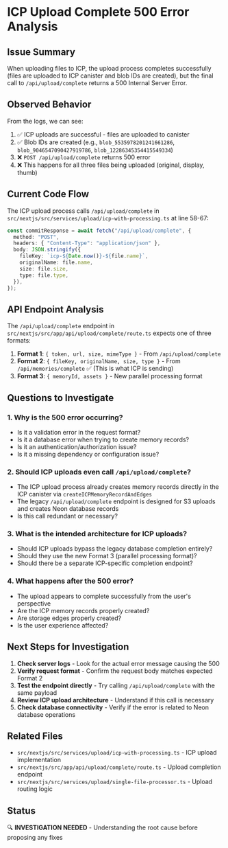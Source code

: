 # ICP Upload Complete 500 Error Analysis

## Issue Summary

When uploading files to ICP, the upload process completes successfully (files are uploaded to ICP canister and blob IDs are created), but the final call to `/api/upload/complete` returns a 500 Internal Server Error.

## Observed Behavior

From the logs, we can see:

1. ✅ ICP uploads are successful - files are uploaded to canister
2. ✅ Blob IDs are created (e.g., `blob_5535978201241661286`, `blob_9046547090427919786`, `blob_12286345354415549334`)
3. ❌ `POST /api/upload/complete` returns 500 error
4. ❌ This happens for all three files being uploaded (original, display, thumb)

## Current Code Flow

The ICP upload process calls `/api/upload/complete` in `src/nextjs/src/services/upload/icp-with-processing.ts` at line 58-67:

```typescript
const commitResponse = await fetch("/api/upload/complete", {
  method: "POST",
  headers: { "Content-Type": "application/json" },
  body: JSON.stringify({
    fileKey: `icp-${Date.now()}-${file.name}`,
    originalName: file.name,
    size: file.size,
    type: file.type,
  }),
});
```

## API Endpoint Analysis

The `/api/upload/complete` endpoint in `src/nextjs/src/app/api/upload/complete/route.ts` expects one of three formats:

1. **Format 1**: `{ token, url, size, mimeType }` - From `/api/upload/complete`
2. **Format 2**: `{ fileKey, originalName, size, type }` - From `/api/memories/complete` ✅ (This is what ICP is sending)
3. **Format 3**: `{ memoryId, assets }` - New parallel processing format

## Questions to Investigate

### 1. Why is the 500 error occurring?

- Is it a validation error in the request format?
- Is it a database error when trying to create memory records?
- Is it an authentication/authorization issue?
- Is it a missing dependency or configuration issue?

### 2. Should ICP uploads even call `/api/upload/complete`?

- The ICP upload process already creates memory records directly in the ICP canister via `createICPMemoryRecordAndEdges`
- The legacy `/api/upload/complete` endpoint is designed for S3 uploads and creates Neon database records
- Is this call redundant or necessary?

### 3. What is the intended architecture for ICP uploads?

- Should ICP uploads bypass the legacy database completion entirely?
- Should they use the new Format 3 (parallel processing format)?
- Should there be a separate ICP-specific completion endpoint?

### 4. What happens after the 500 error?

- The upload appears to complete successfully from the user's perspective
- Are the ICP memory records properly created?
- Are storage edges properly created?
- Is the user experience affected?

## Next Steps for Investigation

1. **Check server logs** - Look for the actual error message causing the 500
2. **Verify request format** - Confirm the request body matches expected Format 2
3. **Test the endpoint directly** - Try calling `/api/upload/complete` with the same payload
4. **Review ICP upload architecture** - Understand if this call is necessary
5. **Check database connectivity** - Verify if the error is related to Neon database operations

## Related Files

- `src/nextjs/src/services/upload/icp-with-processing.ts` - ICP upload implementation
- `src/nextjs/src/app/api/upload/complete/route.ts` - Upload completion endpoint
- `src/nextjs/src/services/upload/single-file-processor.ts` - Upload routing logic

## Status

🔍 **INVESTIGATION NEEDED** - Understanding the root cause before proposing any fixes

